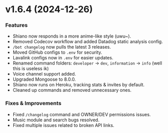 
# v1.6.4 (2024-12-26)

### Features
- Shiano now responds in a more anime-like style (uwu~).
- Removed Codecov workflow and added Datadog static analysis config.
- `/bot changelog` now pulls the latest 3 releases.
- Moved GitHub configs to `.env` for security.
- Lavalink configs now in `.env` for easier updates.
- Renamed command folders: `developer` → `dev`, `information` → `info` (well this is useless ik)
- Voice channel support added.
- Upgraded Mongoose to 8.0.0.
- Shiano now runs on Heroku, tracking stats & invites by default.
- Cleaned up commands and removed unnecessary ones.

### Fixes & Improvements
- Fixed `/changelog` command and OWNER/DEV permissions issues.
- Music module and search bugs resolved.
- Fixed multiple issues related to broken API links.

